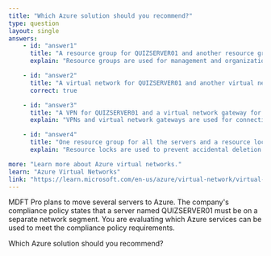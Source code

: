 ```yaml
---
title: "Which Azure solution should you recommend?"
type: question
layout: single
answers:
    - id: "answer1"
      title: "A resource group for QUIZSERVER01 and another resource group for all the other servers"
      explain: "Resource groups are used for management and organization of Azure resources, not for network isolation. Resource groups do not provide network segmentation."

    - id: "answer2"
      title: "A virtual network for QUIZSERVER01 and another virtual network for all the other servers"
      correct: true

    - id: "answer3"
      title: "A VPN for QUIZSERVER01 and a virtual network gateway for each other server"
      explain: "VPNs and virtual network gateways are used for connecting networks, not for creating network segments within Azure. This would be an overly complex and incorrect solution for network segmentation."

    - id: "answer4"
      title: "One resource group for all the servers and a resource lock for QUIZSERVER01"
      explain: "Resource locks are used to prevent accidental deletion or modification of resources, not for network segmentation. They do not provide network isolation."

more: "Learn more about Azure virtual networks."
learn: "Azure Virtual Networks"
link: "https://learn.microsoft.com/en-us/azure/virtual-network/virtual-networks-overview"
---
```

MDFT Pro plans to move several servers to Azure. The company's compliance policy states that a server named QUIZSERVER01 must be on a separate network segment. You are evaluating which Azure services can be used to meet the compliance policy requirements.

Which Azure solution should you recommend?

